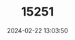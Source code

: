 ---
title: "15251"
category: "Oligoryzomys magellanicus"
draft: false
date: 2024-02-22 13:03:50
languages:
  English: ["Magellanic Pygmy Rice Rat"]
---